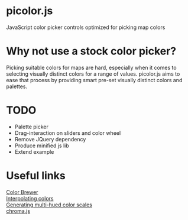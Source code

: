 # picolor.js
JavaScript color picker controls optimized for picking map colors

# Why not use a stock color picker?
Picking suitable colors for maps are hard, especially when it comes to selecting visually distinct colors for a range of values. picolor.js aims to ease that process by providing smart pre-set visually distinct colors and palettes.  

# TODO  
- Palette picker  
- Drag-interaction on sliders and color wheel  
- Remove JQuery dependency  
- Produce minified js lib  
- Extend example  

# Useful links
[Color Brewer](http://colorbrewer2.com/)  
[Interpolating colors](https://vis4.net/blog/posts/avoid-equidistant-hsv-colors/)  
[Generating multi-hued color scales](https://vis4.net/blog/posts/mastering-multi-hued-color-scales/)  
[chroma.js](https://github.com/gka/chroma.js)  
